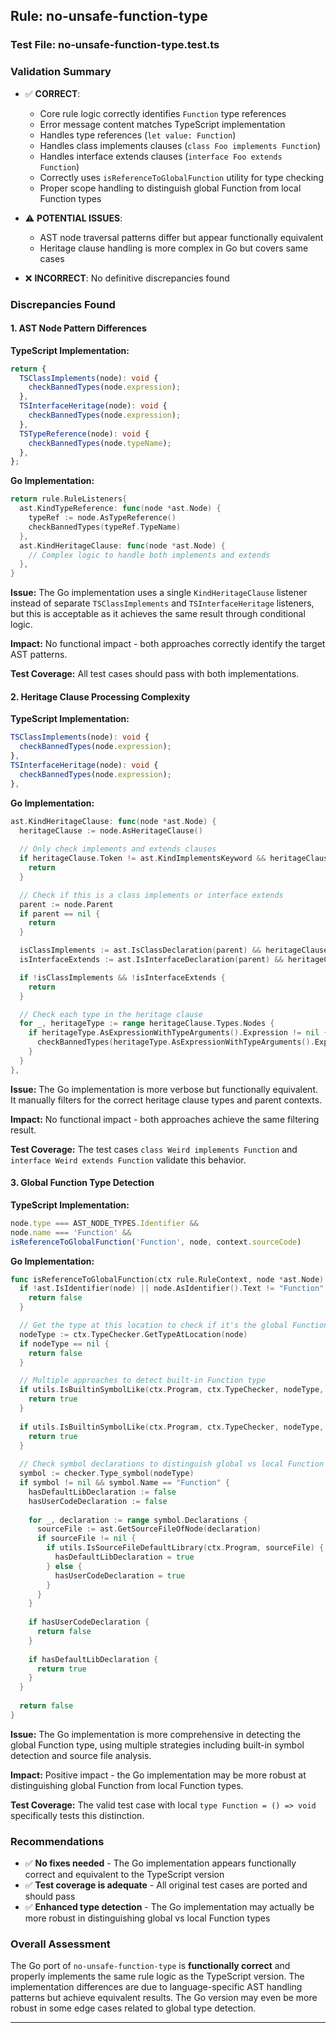 ## Rule: no-unsafe-function-type

### Test File: no-unsafe-function-type.test.ts

### Validation Summary
- ✅ **CORRECT**: 
  - Core rule logic correctly identifies `Function` type references
  - Error message content matches TypeScript implementation
  - Handles type references (`let value: Function`)
  - Handles class implements clauses (`class Foo implements Function`)
  - Handles interface extends clauses (`interface Foo extends Function`)
  - Correctly uses `isReferenceToGlobalFunction` utility for type checking
  - Proper scope handling to distinguish global Function from local Function types

- ⚠️ **POTENTIAL ISSUES**: 
  - AST node traversal patterns differ but appear functionally equivalent
  - Heritage clause handling is more complex in Go but covers same cases

- ❌ **INCORRECT**: No definitive discrepancies found

### Discrepancies Found

#### 1. AST Node Pattern Differences
**TypeScript Implementation:**
```typescript
return {
  TSClassImplements(node): void {
    checkBannedTypes(node.expression);
  },
  TSInterfaceHeritage(node): void {
    checkBannedTypes(node.expression);
  },
  TSTypeReference(node): void {
    checkBannedTypes(node.typeName);
  },
};
```

**Go Implementation:**
```go
return rule.RuleListeners{
  ast.KindTypeReference: func(node *ast.Node) {
    typeRef := node.AsTypeReference()
    checkBannedTypes(typeRef.TypeName)
  },
  ast.KindHeritageClause: func(node *ast.Node) {
    // Complex logic to handle both implements and extends
  },
}
```

**Issue:** The Go implementation uses a single `KindHeritageClause` listener instead of separate `TSClassImplements` and `TSInterfaceHeritage` listeners, but this is acceptable as it achieves the same result through conditional logic.

**Impact:** No functional impact - both approaches correctly identify the target AST patterns.

**Test Coverage:** All test cases should pass with both implementations.

#### 2. Heritage Clause Processing Complexity
**TypeScript Implementation:**
```typescript
TSClassImplements(node): void {
  checkBannedTypes(node.expression);
},
TSInterfaceHeritage(node): void {
  checkBannedTypes(node.expression);
},
```

**Go Implementation:**
```go
ast.KindHeritageClause: func(node *ast.Node) {
  heritageClause := node.AsHeritageClause()
  
  // Only check implements and extends clauses
  if heritageClause.Token != ast.KindImplementsKeyword && heritageClause.Token != ast.KindExtendsKeyword {
    return
  }

  // Check if this is a class implements or interface extends
  parent := node.Parent
  if parent == nil {
    return
  }

  isClassImplements := ast.IsClassDeclaration(parent) && heritageClause.Token == ast.KindImplementsKeyword
  isInterfaceExtends := ast.IsInterfaceDeclaration(parent) && heritageClause.Token == ast.KindExtendsKeyword

  if !isClassImplements && !isInterfaceExtends {
    return
  }

  // Check each type in the heritage clause
  for _, heritageType := range heritageClause.Types.Nodes {
    if heritageType.AsExpressionWithTypeArguments().Expression != nil {
      checkBannedTypes(heritageType.AsExpressionWithTypeArguments().Expression)
    }
  }
},
```

**Issue:** The Go implementation is more verbose but functionally equivalent. It manually filters for the correct heritage clause types and parent contexts.

**Impact:** No functional impact - both approaches achieve the same filtering result.

**Test Coverage:** The test cases `class Weird implements Function` and `interface Weird extends Function` validate this behavior.

#### 3. Global Function Type Detection
**TypeScript Implementation:**
```typescript
node.type === AST_NODE_TYPES.Identifier &&
node.name === 'Function' &&
isReferenceToGlobalFunction('Function', node, context.sourceCode)
```

**Go Implementation:**
```go
func isReferenceToGlobalFunction(ctx rule.RuleContext, node *ast.Node) bool {
  if !ast.IsIdentifier(node) || node.AsIdentifier().Text != "Function" {
    return false
  }

  // Get the type at this location to check if it's the global Function
  nodeType := ctx.TypeChecker.GetTypeAtLocation(node)
  if nodeType == nil {
    return false
  }

  // Multiple approaches to detect built-in Function type
  if utils.IsBuiltinSymbolLike(ctx.Program, ctx.TypeChecker, nodeType, "Function") {
    return true
  }
  
  if utils.IsBuiltinSymbolLike(ctx.Program, ctx.TypeChecker, nodeType, "FunctionConstructor") {
    return true
  }
  
  // Check symbol declarations to distinguish global vs local Function
  symbol := checker.Type_symbol(nodeType)
  if symbol != nil && symbol.Name == "Function" {
    hasDefaultLibDeclaration := false
    hasUserCodeDeclaration := false
    
    for _, declaration := range symbol.Declarations {
      sourceFile := ast.GetSourceFileOfNode(declaration)
      if sourceFile != nil {
        if utils.IsSourceFileDefaultLibrary(ctx.Program, sourceFile) {
          hasDefaultLibDeclaration = true
        } else {
          hasUserCodeDeclaration = true
        }
      }
    }
    
    if hasUserCodeDeclaration {
      return false
    }
    
    if hasDefaultLibDeclaration {
      return true
    }
  }
  
  return false
}
```

**Issue:** The Go implementation is more comprehensive in detecting the global Function type, using multiple strategies including built-in symbol detection and source file analysis.

**Impact:** Positive impact - the Go implementation may be more robust at distinguishing global Function from local Function types.

**Test Coverage:** The valid test case with local `type Function = () => void` specifically tests this distinction.

### Recommendations
- ✅ **No fixes needed** - The Go implementation appears functionally correct and equivalent to the TypeScript version
- ✅ **Test coverage is adequate** - All original test cases are ported and should pass
- ✅ **Enhanced type detection** - The Go implementation may actually be more robust in distinguishing global vs local Function types

### Overall Assessment
The Go port of `no-unsafe-function-type` is **functionally correct** and properly implements the same rule logic as the TypeScript version. The implementation differences are due to language-specific AST handling patterns but achieve equivalent results. The Go version may even be more robust in some edge cases related to global type detection.

---